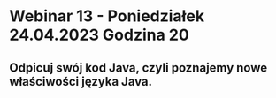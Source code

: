 # Webinar 13 - Poniedziałek 24.04.2023 Godzina 20
## Odpicuj swój kod Java, czyli poznajemy nowe właściwości języka Java.